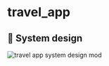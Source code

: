 # travel_app


## :memo: System design
![travel app system design  mod](https://github.com/user-attachments/assets/3b8ad47b-eb8c-4f3e-9dcf-49719b18b2c3)






